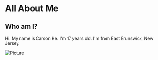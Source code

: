 # All About Me

## Who am I?
Hi. My name is Carson He. I'm 17 years old. I'm from East Brunswick, New Jersey.

![Picture](https://user-images.githubusercontent.com/85560731/121823335-9a2e5d80-cc72-11eb-9ba3-e4a1583449b6.jpg)
